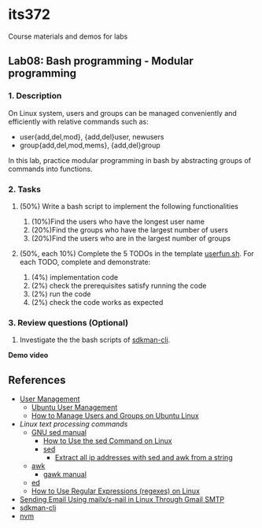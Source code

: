# its372
Course materials and demos for labs

## Lab08: Bash programming - Modular programming

### 1. Description
On Linux system, users and groups can be managed conveniently and efficiently with relative commands such as:
* user{add,del,mod}, {add,del}user, newusers
* group{add,del,mod,mems}, {add,del}group

In this lab, practice modular programming in bash by abstracting groups of commands into functions.

### 2. Tasks
1. (50%) Write a bash script to implement the following functionalities
   1. (10%)Find the users who have the longest user name
   2. (20%)Find the groups who have the largest number of users
   3. (20%)Find the users who are in the largest number of groups

2. (50%, each 10%) Complete the 5 TODOs in the template [userfun.sh](./code/userfun.sh). For each TODO, complete and demonstrate:
   1. (4%) implementation code
   2. (2%) check the prerequisites satisfy running the code
   3. (2%) run the code
   4. (2%) check the code works as expected

### 3. Review questions (Optional)

1. Investigate the the bash scripts of [sdkman-cli](https://github.com/sdkman/sdkman-cli).


**Demo video**


## References
* [User Management](https://ubuntu.com/server/docs/security-users)
  * [Ubuntu User Management](https://linuxhint.com/ubuntu-user-management/)
  * [How to Manage Users and Groups on Ubuntu Linux](https://zach-gollwitzer.medium.com/how-to-manage-users-and-groups-on-ubuntu-linux-e036f4503107)
* *Linux text processing commands*
  * [GNU sed manual](https://www.gnu.org/software/sed/manual/sed.html)
    * [How to Use the sed Command on Linux](https://www.howtogeek.com/666395/how-to-use-the-sed-command-on-linux/)
    * [sed](https://www.computerhope.com/unix/used.htm)
      * [Extract all ip addresses with sed and awk from a string](https://stackoverflow.com/questions/48604723/extract-all-ip-addresses-with-sed-and-awk-from-a-string)
  * [awk](https://en.wikipedia.org/wiki/AWK)
    * [gawk manual](https://www.gnu.org/software/gawk/manual/gawk.html)
  * [ed](https://en.wikipedia.org/wiki/Ed_(text_editor))
  * [How to Use Regular Expressions (regexes) on Linux](https://www.howtogeek.com/661101/how-to-use-regular-expressions-regexes-on-linux/)
* [Sending Email Using mailx/s-nail in Linux Through Gmail SMTP](https://www.systutorials.com/sending-email-from-mailx-command-in-linux-using-gmails-smtp/)
* [sdkman-cli](https://github.com/sdkman/sdkman-cli)
* [nvm](https://github.com/nvm-sh/nvm)
